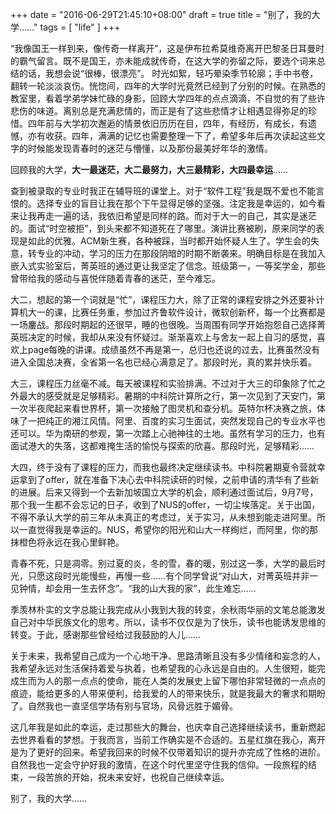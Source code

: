 +++
date = "2016-06-29T21:45:10+08:00"
draft = true
title = "别了，我的大学……"
tags = [ "life" ]
+++

“我像国王一样到来，像传奇一样离开”，这是伊布拉希莫维奇离开巴黎圣日耳曼时的霸气留言。既不是国王，亦未能成就传奇，在这大学的弥留之际，要选个词来总结的话，我想会说“很棒，很漂亮”。
时光如絮，轻巧晕染季节轮廓；手中书卷，翻转一轮淡淡哀伤。恍惚间，四年的大学时光竟然已经到了分别的时候。在熟悉的教室里，看着学弟学妹忙碌的身影，回顾大学四年的点点滴滴，不自觉的有了些许悲伤的味道。离别总是充满悲情的，而正是有了这些悲情才让相遇显得弥足的珍惜。四年前与大学初次邂逅的情景依旧历历在目，四年，有经历，有成长，有遗憾，亦有收获。四年，满满的记忆也需要整理一下了，希望多年后再次读起这些文字的时候能发现青春时的迷茫与懵懂，以及那份最美好年华的激情。

回顾我的大学，**大一最迷茫，大二最努力，大三最精彩，大四最幸运**……

查到被录取的专业时我正在辅导班的课堂上。对于“软件工程”我是既不爱也不能言恨的。选择专业的盲目让我在那个下午显得足够的坚强。注定我是幸运的，如今看来让我再走一遍的话，我依旧希望是同样的路。而对于大一的自己，其实是迷茫的。面试“时空被拒”，到头来都不知道死在了哪里。演讲比赛被刷，原来同学的表现是如此的优雅。ACM新生赛，各种被踩，当时都开始怀疑人生了。学生会的失意，转专业的冲动，学习的压力在那段阴暗的时期不断袭来。明确目标是在我加入嵌入式实验室后，菁英班的通过更让我坚定了信念。班级第一，一等奖学金，那些曾带给我的感动与喜悦伴随着青春的迷茫，至今难忘。

大二，想起的第一个词就是“忙”，课程压力大，除了正常的课程安排之外还要补计算机大一的课，比赛任务重，参加过齐鲁软件设计，微软创新杯，每一个比赛都是一场鏖战。那段时期起的还很早，睡的也很晚。当周围有同学开始抱怨自己选择菁英班决定的时候，我却从来没有怀疑过。渐渐喜欢上与舍友一起上自习的感觉，喜欢上page每晚的讲课。成绩虽然不再是第一，总归也还说的过去，比赛虽然没有进入全国总决赛，全省第一名也已经心满意足了。那段时光，真的累并快乐着。

大三，课程压力丝毫不减。每天被课程和实验排满。不过对于大三的印象除了忙之外最大的感受就是足够精彩。暑期的中科院计算所之行，第一次见到了天安门，第一次半夜爬起来看世界杯，第一次接触了图灵机和查分机。英特尔杯决赛之旅，体味了一把纯正的湘江风情。阿里、百度的实习生面试，突然发现自己的专业水平也还可以。华为南研的参观，第一次踏上心驰神往的土地。虽然有学习的压力，也有面试港大的失落，这都难掩生活的愉悦与探索的欣喜。那段时光，足够精彩……

大四，终于没有了课程的压力，而我也最终决定继续读书。中科院暑期夏令营就幸运拿到了offer，就在准备下决心去中科院读研的时候，之前申请的清华有了些新的进展。后来又得到一个去新加坡国立大学的机会，顺利通过面试后，9月7号，那个我一生都不会忘记的日子，收到了NUS的offer，一切尘埃落定。关于出国，不得不承认大学的前三年从未真正的考虑过，关于实习，从未想到能走进阿里。所以一直觉得我是幸运的。NUS，希望你的阳光和山大一样绚烂，而阿里，你的那抹橙色将永远在我心里鲜艳。

青春不死，只是凋零。别过夏的炎，冬的雪，春的暖，别过这一季，大学的最后时光，只愿这段时光能慢些，再慢一些……有个同学曾说“对山大，对菁英班并非一见钟情，却会用一生去怀念”。“我的山大我的家”，此生难忘……

季羡林朴实的文字总能让我完成从小我到大我的转变，余秋雨华丽的文笔总能激发自己对中华民族文化的思考。所以，读书不仅仅是为了快乐，读书也能诱发思维的转变。于此，感谢那些曾经给过我鼓励的人儿……

关于未来，我希望自己成为一个心地干净、思路清晰且没有多少情绪和妄念的人，我希望永远对生活保持着爱与执着，也希望我的心永远是自由的。人生很短，能完成生而为人的那一点点的使命，能在人类的发展史上留下哪怕非常轻微的一点点的痕迹，能给更多的人带来便利，给我爱的人的带来快乐，就是我最大的奢求和期盼了。自然我也一直坚信学场有别与官场，风骨远胜于媚骨。

这几年我是如此的幸运，走过那些大的舞台，也庆幸自己选择继续读书，重新燃起去世界看看的梦想。于我而言，当前工作确实是不合适的。五星红旗在我心，离开是为了更好的回来。希望我回来的时候不仅带着知识的提升亦完成了性格的进阶。自然我也一定会守护好我的激情，在这个时代里坚守住我的信仰。一段旅程的结束，一段苦旅的开始，祝未来安好，也祝自己继续幸运。

别了，我的大学……

